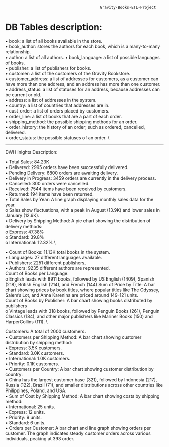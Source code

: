                                               Gravity-Books-ETL-Project
# DB Tables description: 
•	book: a list of all books available in the store. \
•	book_author: stores the authors for each book, which is a many-to-many relationship. \
•	author: a list of all authors.
•	book_language: a list of possible languages of books. \
•	publisher: a list of publishers for books. \
•	customer: a list of the customers of the Gravity Bookstore. \
•	customer_address: a list of addresses for customers, as a customer can have more than one address, and an address has more than one customer. \
•	address_status: a list of statuses for an address, because addresses can be current or old. \
•	address: a list of addresses in the system. \
•	country: a list of countries that addresses are in. \
•	cust_order: a list of orders placed by customers. \
•	order_line: a list of books that are a part of each order. \
•	shipping_method: the possible shipping methods for an order. \
•	order_history: the history of an order, such as ordered, cancelled, delivered. \
•	order_status: the possible statuses of an order. \

--------------------------------------------------------------------------------------------------------------------------

DWH Inights Description:

•  Total Sales: 84.23K \
•  Delivered: 2995 orders have been successfully delivered. \
•  Pending Delivery: 6800 orders are awaiting delivery. \
•  Delivery in Progress: 3459 orders are currently in the delivery process. \
•  Cancelled: 300 orders were cancelled. \
•  Received: 7544 items have been received by customers. \
•  Returned: 194 items have been returned. \
•	 Total Sales by Year: A line graph displaying monthly sales data for the year. \
o	 Sales show fluctuations, with a peak in August (13.9K) and lower sales in January (12.6K). \
•	 Delivery by Shipping Method: A pie chart showing the distribution of delivery methods: \
o	 Express: 47.38% \
o	 Standard: 39.8% \
o	 International: 12.32% \

•	Count of Books: 11.13K total books in the system. \
•	Languages: 27 different languages available. \
•	Publishers: 2251 different publishers. \
•	Authors: 9235 different authors are represented. \
Count of Books per Language: \
o	English leads with 8911 books, followed by US English (1409), Spanish (218), British English (214), and French (144)
Sum of Price by Title: A bar chart showing prices by book titles, where popular titles like The Odyssey, Salem’s Lot, and Anna Karenina are priced around 149-121 units. \
Count of Books by Publisher: A bar chart showing books distributed by publishers \
o	Vintage leads with 318 books, followed by Penguin Books (261), Penguin Classics (184), and other major publishers like Mariner Books (150) and HarperCollins (111). \

Customers: A total of 2000 customers. \
•  Customers per Shipping Method: A bar chart showing customer distribution by shipping method: \
•	Express: 3.5K customers. \
•	Standard: 3.0K customers. \
•	International: 1.0K customers. \
•	Priority: 0.1K customers. \
•  Customers per Country: A bar chart showing customer distribution by country: \
•	 China has the largest customer base (321), followed by Indonesia (217), Russia (122), Brazil (71), and smaller distributions across other countries like Philippines, Poland, and USA. \
•  Sum of Cost by Shipping Method: A bar chart showing costs by shipping method: \
• International: 25 units. \
•	Express: 12 units. \
•	Priority: 9 units. \
•	Standard: 6 units. \
• Orders per Customer: A bar chart and line graph showing orders per customer. The graph indicates steady customer orders across various individuals, peaking at 393 order.

